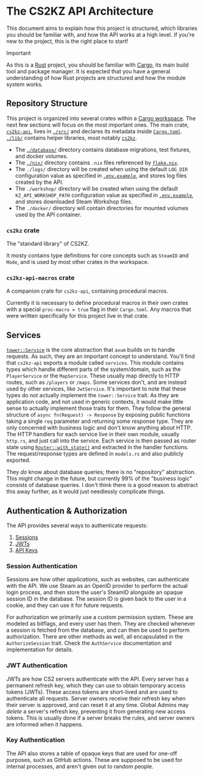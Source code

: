 # The CS2KZ API Architecture

This document aims to explain how this project is structured, which libraries you should be familiar with, and how the
API works at a high level. If you're new to the project, this is the right place to start!

> [!IMPORTANT]
> As this is a [Rust](https://www.rust-lang.org) project, you should be familiar with
> [Cargo](https://doc.rust-lang.org/cargo), its main build tool and package manager.
> It is expected that you have a general understanding of how Rust projects are structured and how the module system
> works.

## Repository Structure

This project is organized into several crates within a [Cargo workspace][workspace]. The next few sections will focus on
the most important ones. The main crate, [`cs2kz-api`](#cs2kz-api-crate), lives in [`./src/`](./src/) and declares its
metadata inside [`Cargo.toml`](./Cargo.toml). [`./lib/`](./lib/) contains helper libraries, most notably
[`cs2kz`](#cs2kz-crate).

- The [`./database/`](./database/) directory contains database migrations, test fixtures, and docker volumes.
- The [`./nix/`](./nix/) directory contains `.nix` files referenced by [`flake.nix`](./flake.nix).
- The `./logs/` directory will be created when using the default `LOG_DIR` configuration value as specified in
  [`.env.example`](./.env.example), and stores log files created by the API.
- The `./workshop/` directory will be created when using the default `KZ_API_WORKSHOP_PATH` configuration value as
  specified in [`.env.example`](./.env.example), and stores downloaded Steam Workshop files.
- The `./docker/` directory will contain directories for mounted volumes used by the API container.

### `cs2kz` crate

The "standard library" of CS2KZ.

It mosty contains type definitions for core concepts such as `SteamID` and `Mode`, and is used by most other crates in
the workspace.

### `cs2kz-api-macros` crate

A companion crate for `cs2kz-api`, containing procedural macros.

Currently it is necessary to define procedural macros in their own crates with a special `proc-macro = true` flag in
their `Cargo.toml`. Any macros that were written specifically for this project live in that crate.

## Services

[`tower::Service`][tower-service] is the core abstraction that `axum` builds on to handle requests. As such, they are an
important concept to understand. You'll find that `cs2kz-api` exports a module called `services`. This module contains
types which handle different parts of the system/domain, such as the `PlayerService` or the `MapService`. These usually
map directly to HTTP routes, such as `/players` or `/maps`. Some services don't, and are instead used by other services,
like `JwtService`. It's important to note that these types do not actually implement the `tower::Service` trait. As they
are application code, and not used in generic contexts, it would make little sense to actually implement those traits
for them. They follow the general structure of `async fn(Request) -> Response` by exposing public functions taking
a single `req` parameter and returning some response type. They are only concerned with business logic and don't know
anything about HTTP. The HTTP handlers for each service live in their own module, usually `http.rs`, and just call into
the service. Each service is then passed as router state using [`Router::with_state()`][axum-router-state] and extracted
in the handler functions. The request/response types are defined in `models.rs` and also publicly exported.

They _do_ know about database queries; there is no "repository" abstraction. This might change in the future, but
currently 99% of the "business logic" consists of database queries. I don't think there is a good reason to abstract
this away further, as it would just needlessly complicate things.

## Authentication & Authorization

The API provides several ways to authenticate requests:

1. [Sessions](#session-authentication)
2. [JWTs](#jwt-authentication)
3. [API Keys](#key-authentication)

### Session Authentication

Sessions are how other _applications_, such as websites, can authenticate with the API. We use Steam as an OpenID
provider to perform the actual login process, and then store the user's SteamID alongside an opaque session ID in the
database. The session ID is given back to the user in a cookie, and they can use it for future requests.

For authorization we primarily use a custom permission system. These are modeled as bitflags, and every user has
them. They are checked whenever a session is fetched from the database, and can then be used to perform
authorization. There are other methods as well, all encapsulated in the `AuthorizeSession` trait. Check the
`AuthService` documentation and implementation for details.

### JWT Authentication

JWTs are how CS2 servers authenticate with the API. Every server has a permanent refresh key, which they can use to
obtain temporary access tokens (JWTs). These access tokens are short-lived and are used to authenticate all requests.
Server owners receive their refresh key when their server is approved, and can reset it at any time. Global Admins may
_delete_ a server's refresh key, preventing it from generating new access tokens. This is usually done if a server
breaks the rules, and server owners are informed when it happens.

### Key Authentication

The API also stores a table of opaque keys that are used for one-off purposes, such as GitHub actions. These are
supposed to be used for internal processes, and aren't given out to random people.

[workspace]: https://doc.rust-lang.org/cargo/reference/workspaces.html
[future]: https://doc.rust-lang.org/std/future/index.html
[tokio-docs]: https://docs.rs/tokio/1
[axum-router]: https://docs.rs/axum/0.7/axum/struct.Router.html
[axum-query]: https://docs.rs/axum/0.7/axum/extract/struct.Query.html
[axum-json]: https://docs.rs/axum/0.7/axum/struct.Json.html
[axum-router-state]: https://docs.rs/axum/0.7/axum/struct.Router.html#method.with_state
[tower-service]: https://docs.rs/tower/0.4/tower/trait.Service.html
[sqlx-database]: https://docs.rs/sqlx/0.8/sqlx/trait.Database.html
[sqlx-encode]: https://docs.rs/sqlx/0.8/sqlx/trait.Encode.html
[sqlx-decode]: https://docs.rs/sqlx/0.8/sqlx/trait.Decode.html
[sqlx-from-row]: https://docs.rs/sqlx/0.8/sqlx/trait.FromRow.html
[sqlx-query-builder]: https://docs.rs/sqlx/0.8.0/sqlx/struct.QueryBuilder.html
[tracing-docs]: https://docs.rs/tracing/0.1
[tracing-subscriber]: https://docs.rs/tracing/0.1/tracing/trait.Subscriber.html
